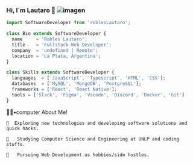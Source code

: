 ### Hi, I´m Lautaro 👋 ![imagen](https://user-images.githubusercontent.com/41178381/191742225-c03ef07f-bfe9-4957-bef1-a574b3efdd9a.png)

```js 
import SoftwareDeveloper from 'roblesLautaro';

class Bio extends SoftwareDeveloper {
  name     = 'Robles Lautaro';
  title    = 'Fullstack Web Developer';
  company  = 'undefined | Remote';
  location = 'La Plata, Argentina';
}

class Skills extends SoftwareDeveloper {
  languages  = ['JavaScript', 'Typescript', 'HTML', 'CSS'];
  databases  = ['MySQL', 'MongoDB', 'PostgreSQL'];
  frameworks = ['React', 'React Native'];
  tools = ['Slack', 'Figma', 'Vscode', 'Discord', 'Docker', 'Git']
}
```
👨🏻•computer About Me!


    🤔  Exploring new technologies and developing software solutions and quick hacks.

    👯   Studying Computer Science and Engineering at UNLP and coding stuffs.

    💬   Pursuing Web Development as hobbies/side hustles.




<!--
**lautaro012/lautaro012** is a ✨ _special_ ✨ repository because its `README.md` (this file) appears on your GitHub profile.

Here are some ideas to get you started:

- 🔭 I’m currently working on ...
- 🌱 I’m currently learning ...
- 👯 I’m looking to collaborate on ...
- 🤔 I’m looking for help with ...
- 💬 Ask me about ...
- 📫 How to reach me: ...
- 😄 Pronouns: ...
- ⚡ Fun fact: ...
-->
